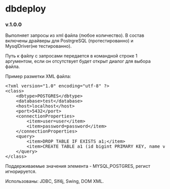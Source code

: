 # dbdeploy
<h3>v.1.0.0</h3>
Выполняет запросы из xml файла (любое количество).
В состав включены драйверы для PostrgreSQL (протестированно) и MysqlDriver(не тестированно).

Путь к файлу с запросами передается в командной строке 1 аргументом, если он отсутствует будет открыт диалог для выбора файла. 

Пример разметки XML файла:

<pre>
&lt;?xml version="1.0" encoding="utf-8" ?&gt;
&lt;class&gt;
    &lt;dbtype&gt;POSTGRES&lt;/dbtype&gt;
    &lt;database&gt;test&lt;/database&gt;
    &lt;host&gt;localhost&lt;/host&gt;
    &lt;port&gt;5432&lt;/port&gt;
    &lt;connectionProperties&gt;
        &lt;item&gt;user=user&lt;/item&gt;
        &lt;item&gt;password=password&lt;/item&gt;
    &lt;/connectionProperties&gt;
    &lt;query&gt;
        &lt;item&gt;DROP TABLE IF EXISTS a1;&lt;/item&gt;
        &lt;item&gt;CREATE TABLE a1 (id bigint PRIMARY KEY, name varchar(255));&lt;/item&gt;
    &lt;/query&gt;
&lt;/class&gt;
</pre>
Поддерживаемые значения элемента <dbtype></dbtype> - MYSQL,POSTGRES, регист игнорируется.


Использованы: JDBC, Slf4j, Swing, DOM XML.

